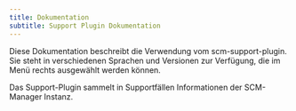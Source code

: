 ```yaml
---
title: Dokumentation
subtitle: Support Plugin Dokumentation
---
```

Diese Dokumentation beschreibt die Verwendung vom scm-support-plugin. Sie steht in verschiedenen Sprachen und Versionen zur Verfügung, die im Menü rechts ausgewählt werden können.

Das Support-Plugin sammelt in Supportfällen Informationen der SCM-Manager Instanz.
